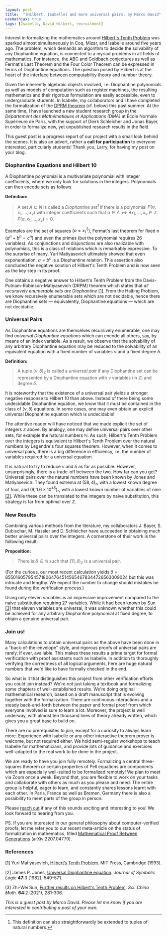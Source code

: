 ```yaml
---
layout: post
title:  "(Hilbert, Isabelle) and more universal pairs, by Marco David"
usemathjax: true
tags: [Isabelle, David Hilbert, recruitment]
---
```


Interest in formalizing the mathematics around [Hilbert's Tenth Problem](https://en.wikipedia.org/wiki/Hilbert%27s_tenth_problem) was sparked almost simultaneously in Coq, Mizar, and Isabelle around five years ago. The problem, which demands an algorithm to decide the solvability of any Diophantine equation, is connected to a myriad problems in all fields of mathematics. For instance, the ABC and Goldbach conjectures as well as Fermat's Last Theorem and the Four Color Theorem can be expressed in terms of Diophantine equations. The question posed by Hilbert is at the heart of the interface between computability theory and number theory.

Given the inherently algebraic objects involved, i.e. Diophantine polynomials as well as models of computation such as register machines, the resulting mathematics and their rigorous formulation are easily accessible, even to undergraduate students. In Isabelle, my collaborators and I have completed the formalization of the [DPRM theorem](https://www.isa-afp.org/entries/DPRM_Theorem.html) (cf. below) this past summer. At the same time, I have launched a new student research group in the *Département des Mathématiques et Applications (DMA)* at École Normale Supérieure de Paris, with the support of Dierk Schleicher and Jonas Bayer, in order to formalize new, yet unpublished research results in the field.

This guest post is a progress report of our project with a small look behind the scenes. It is also an advert, rather a **call for participation** to everyone interested, particularly students! Thank you, Larry, for having my post on your blog.

### Diophantine Equations and Hilbert 10

A Diophantine polynomial is a multivariate polynomial with integer coefficients, where we only look for solutions in the integers. Polynomials can then encode sets as follows.

**Definition:**
> A set $A \subseteq N$ is called a *Diophantine set*[^1] if there is a polynomial $P(a, x_1, \ldots, x_\nu)$ with integer coefficients such that $a \in A \Longleftrightarrow \exists x_1, \ldots, x_\nu \in \mathbb Z. \, P(a, x_1, \ldots, x_\nu) = 0$.

[^1]: This definition can also straightforwardly be extended to tuples of natural numbers.

Examples are the set of squares ($a = x_1^2$), Fermat's last theorem for fixed n ($a^n + b^n = c^n$) and even the primes (but the polynomial requires 26 variables). As conjunctions and disjunctions are also realizable with polynomials, this is a class of relations which is remarkably expressive. To the surprise of many, Yuri Matiyasevich ultimately showed that even exponentiation, $a = b^c$ is a Diophantine relation. This assertion also concluded the negative solution of Hilbert's Tenth Problem and is now seen as the key step in its proof.

One obtains a negative answer to Hilbert's Tenth Problem from the Davis-Putnam-Robinson-Matiyasevich (DRPM) theorem which states that *all recursively enumerable sets are Diophantine* [[1]](#references). From the Halting Problem, we know recursively enumerable sets which are not decidable, hence there are Diophantine sets — equivalently, Diophantine equations — which are not decidable.

### Universal Pairs

As Diophantine equations are themselves recursively enumerable, one may find *universal Diophantine equations* which can encode all others, say, by means of an index variable. As a result, we observe that the solvability of any arbitrary Diophantine equation may be reduced to the solvability of an equivalent equation with a fixed number of variables $\nu$ and a fixed degree $\delta$. 

**Definition:**
> A tuple $(\nu, \delta)_{\mathbb Z}$ is called a *universal pair* if any Diophantine set can be represented by a Diophantine equation with $\nu$ variables (in $\mathbb Z$) and degree $\delta$.

It is noteworthy that the existence of a universal pair yields a stronger negative response to Hilbert 10 than above. Instead of there being some undecidable Diophantine equation, we know that it must be contained in the class of $(\nu, \delta)$ equations. In some cases, one may even obtain an explicit universal Diophantine equation which is undecidable!

The attentive reader will have noticed that we made explicit the set of integers $\mathbb Z$ above. By analogy, one may define universal pairs over other sets, for example the natural numbers $\mathbb N$. As such, Hilbert's Tenth Problem over the integers is equivalent to Hilbert's Tenth Problem over the natural numbers by Legendre's four squares theorem. However, when it comes to universal pairs, there is a big difference in efficiency, i.e. the number of variables required for a universal equation.

It is natural to try to reduce $\nu$ and $\delta$ as far as possible. However, unsurprisingly, there is a trade-off between the two. How far can you get? Universal pairs over the natural numbers have been known by Jones and Matiyasevich: They found extrema at $(58, 4)_{\mathbb N}$ with a lowest known degree of four, and $(9, 1.6 \times 10^{45})_{\mathbb N}$ with a lowest known number of variables of nine [[2]](#references). While these can be translated to the integers by naive substitution, this strategy is far from optimal over $\mathbb Z$.

### New Results

Combining various methods from the literature, my collaborators J. Bayer, S. Dubischar, M. Hassler and D. Schleicher have succeeded in obtaining much better universal pairs over the integers. A cornerstone of their work is the following result.

**Proposition:**
> There is $\delta \in \mathbb N$ such that $(11, \delta)_{\mathbb Z}$ is a universal pair.

(For the curious, our most recent calculation yields $\delta = 85501605795457180647645145654678344726563009024$ but this was intricate and lengthy. We expect the number to change should mistakes be found during the verification process.)

Using only eleven variables is an impressive improvement compared to the naive substitution requiring 27 variables. While it had been known by Sun [[3]](#references) that eleven variables are universal, it was unknown whether this could be achieved for any arbitrary Diophantine polynomial at fixed degree, to obtain a genuine universal pair. 

### Join us!

Many calculations to obtain universal pairs as the above have been done in a "back-of-the-envelope" style, and rigorous proofs of universal pairs are rarely, if ever, available. This makes these results a prime target for formal verification with proof assistants such as Isabelle. In addition to thoroughly verifying the correctness of all logical arguments, here are huge natural numbers that we'd like to have formally checked in the end.

So what is it that distinguishes this project from other verification efforts you could join instead? We're not just taking a textbook and formalizing some chapters of well-established results. We're doing original mathematical research, based on a draft manuscript that is evolving together with the formalization. There are continuous interactions and a steady back-and-forth between the paper and formal proof from which everyone involved is sure to learn a lot. Moreover, the project is well underway, with almost ten thousand lines of theory already written, which gives you a great base to build on. 

There are no prerequisites to join, except for a curiosity to always learn more. Experience with Isabelle or any other interactive theorem prover is welcome, but not required either. We hold semi-regular workshops to teach Isabelle for mathematicians, and provide lots of guidance and exercises well-adapted to the real work to be done in the project.

We are ready to have you join fully remotely. Formalizing a central three-squares theorem or certain properties of Pell equations are components which are especially well-suited to be formalized remotely! We plan to meet via Zoom once a week. Beyond that, you are flexible to work on your tasks and collaborate with others as much as you please and need. The entire group is helpful, eager to learn, and constantly shares lessons learnt with each other. In Paris, France as well as Bremen, Germany there is also a possibility to meet parts of the group in person.

Please [reach out](gdt-isabelle-up@ens.fr) if any of this sounds exciting and interesting to you! We look forward to hearing from you.

PS. If you are interested in our general philosophy about computer-verified proofs, let me refer you to our recent meta-article on the status of formalization in mathematics, titled [Mathematical Proof Between Generations](https://arxiv.org/pdf/2207.04779.pdf) (arXiv:2207.04779).

### References

[1] Yuri Matiyasevich, [Hilbert’s Tenth Problem](https://mitpress.mit.edu/9780262132954/hilberts-10th-problem). MIT Press, Cambridge (1993).

[2] James P. Jones, [Universal Diophantine equation](https://www.jstor.org/stable/2273588). *Journal of Symbolic Logic* **47**:3 (1982), 549–571.

[3] Zhi-Wei Sun, [Further results on Hilbert's Tenth Problem](https://arxiv.org/abs/1704.03504). *Sci. China Math.* **64**:2 (2021), 281-306. 

*This is a guest post by Marco David. Please let me know if you are interested in contributing a post of your own.*
